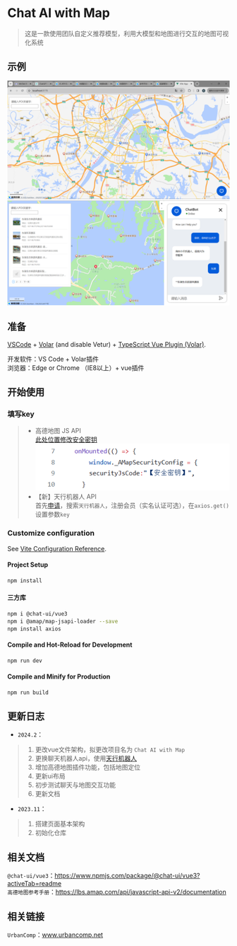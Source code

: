 # Chat AI with Map
> 这是一款使用团队自定义推荐模型，利用大模型和地图进行交互的地图可视化系统

## 示例
![首页](./documents/image.png)
![聊天内容POI关键词匹配](./documents/2024-03-05-17-56-55.png)

## 准备
[VSCode](https://code.visualstudio.com/) + [Volar](https://marketplace.visualstudio.com/items?itemName=Vue.volar) (and disable Vetur) + [TypeScript Vue Plugin (Volar)](https://marketplace.visualstudio.com/items?itemName=Vue.vscode-typescript-vue-plugin).

开发软件：VS Code + Volar插件  
浏览器：Edge or Chrome （IE8以上）+ vue插件

## 开始使用
### 填写key
>- 高德地图 JS API  
[此处位置修改安全密钥](./src/component/MapContainer.vue)  
![密钥位置](./documents/image3.png)  
>- 【新】天行机器人 API  
首先[申请](https://www.tianapi.com/)，搜索`天行机器人`，注册会员（实名认证可选），在`axios.get()`设置参数`key`

### Customize configuration
See [Vite Configuration Reference](https://vitejs.dev/config/).
#### Project Setup
```sh
npm install
```
#### 三方库
```sh
npm i @chat-ui/vue3
npm i @amap/map-jsapi-loader --save
npm install axios
```
#### Compile and Hot-Reload for Development
```sh
npm run dev
```
#### Compile and Minify for Production
```sh
npm run build
```

## 更新日志
- `2024.2`：
> 1. 更改vue文件架构，拟更改项目名为 `Chat AI with Map`
> 2. 更换聊天机器人api，使用[天行机器人](https://www.tianapi.com/apiview/47)
> 3. 增加高德地图插件功能，包括地图定位
> 4. 更新ui布局
> 5. 初步测试聊天与地图交互功能
> 6. 更新文档
- `2023.11`：
> 1. 搭建页面基本架构
> 2. 初始化仓库

## 相关文档
`@chat-ui/vue3`：https://www.npmjs.com/package/@chat-ui/vue3?activeTab=readme  
`高德地图参考手册`：https://lbs.amap.com/api/javascript-api-v2/documentation

## 相关链接
`UrbanComp`：www.urbancomp.net